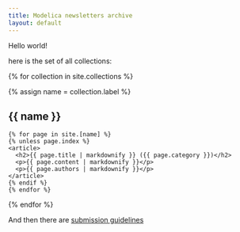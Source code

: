 ```yaml
---
title: Modelica newsletters archive
layout: default
---
```


Hello world!

here is the set of all collections:

{% for collection in site.collections %}

  {% assign name = collection.label %}

  <section>
    <h1>{{ name }}</h1>

    {% for page in site.[name] %}
    {% unless page.index %}
    <article>
      <h2>{{ page.title | markdownify }} ({{ page.category }})</h2>
      <p>{{ page.content | markdownify }}</p>
      <p>{{ page.authors | markdownify }}</p>
    </article>
    {% endif %}
    {% endfor %}
    
  </section>

{% endfor %}

And then there are [submission guidelines](sg.html)

